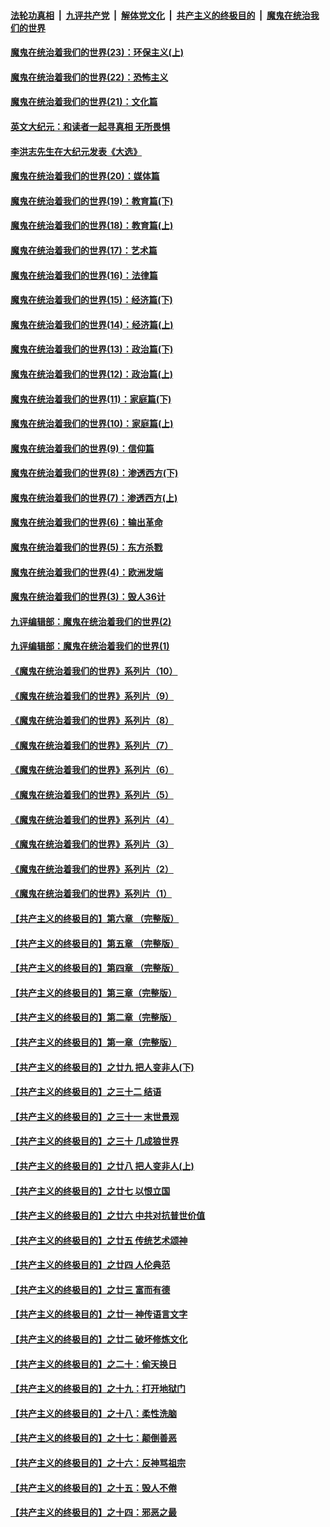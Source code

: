 ####  [法轮功真相](../../../../basic/blob/master/README.md?t=02030201) &nbsp;|&nbsp; [九评共产党](../../../../9ping.md/blob/master/README.md?t=02030201) &nbsp;|&nbsp; [解体党文化](../../../../jtdwh.md/blob/master/README.md?t=02030201)  &nbsp;|&nbsp; [共产主义的终极目的](../../../../gczydzjmd.md/blob/master/README.md?t=02030201) &nbsp;|&nbsp; [魔鬼在统治我们的世界](../../../../mgztzwmdsj.md/blob/master/README.md?t=02030201) 

#### [魔鬼在统治着我们的世界(23)：环保主义(上)](../pages/nsc422/n10688613.md?t=02030201) 

#### [魔鬼在统治着我们的世界(22)：恐怖主义](../pages/nsc422/n10614727.md?t=02030201) 

#### [魔鬼在统治着我们的世界(21)：文化篇](../pages/nsc422/n10597706.md?t=02030201) 

#### [英文大纪元：和读者一起寻真相 无所畏惧](../pages/nsc422/n12542027.md?t=02030201) 

#### [李洪志先生在大纪元发表《大选》](../pages/nsc422/n12534746.md?t=02030201) 

#### [魔鬼在统治着我们的世界(20)：媒体篇](../pages/nsc422/n10586579.md?t=02030201) 

#### [魔鬼在统治着我们的世界(19)：教育篇(下)](../pages/nsc422/n10564808.md?t=02030201) 

#### [魔鬼在统治着我们的世界(18)：教育篇(上)](../pages/nsc422/n10526970.md?t=02030201) 

#### [魔鬼在统治着我们的世界(17)：艺术篇](../pages/nsc422/n10499093.md?t=02030201) 

#### [魔鬼在统治着我们的世界(16)：法律篇](../pages/nsc422/n10485969.md?t=02030201) 

#### [魔鬼在统治着我们的世界(15)：经济篇(下)](../pages/nsc422/n10469975.md?t=02030201) 

#### [魔鬼在统治着我们的世界(14)：经济篇(上)](../pages/nsc422/n10457370.md?t=02030201) 

#### [魔鬼在统治着我们的世界(13)：政治篇(下)](../pages/nsc422/n10448270.md?t=02030201) 

#### [魔鬼在统治着我们的世界(12)：政治篇(上)](../pages/nsc422/n10444576.md?t=02030201) 

#### [魔鬼在统治着我们的世界(11)：家庭篇(下)](../pages/nsc422/n10440961.md?t=02030201) 

#### [魔鬼在统治着我们的世界(10)：家庭篇(上)](../pages/nsc422/n10435448.md?t=02030201) 

#### [魔鬼在统治着我们的世界(9)：信仰篇](../pages/nsc422/n10432159.md?t=02030201) 

#### [魔鬼在统治着我们的世界(8)：渗透西方(下)](../pages/nsc422/n10429603.md?t=02030201) 

#### [魔鬼在统治着我们的世界(7)：渗透西方(上)](../pages/nsc422/n10426013.md?t=02030201) 

#### [魔鬼在统治着我们的世界(6)：输出革命](../pages/nsc422/n10421536.md?t=02030201) 

#### [魔鬼在统治着我们的世界(5)：东方杀戮](../pages/nsc422/n10417707.md?t=02030201) 

#### [魔鬼在统治着我们的世界(4)：欧洲发端](../pages/nsc422/n10414890.md?t=02030201) 

#### [魔鬼在统治着我们的世界(3)：毁人36计](../pages/nsc422/n10411583.md?t=02030201) 

#### [九评编辑部：魔鬼在统治着我们的世界(2)](../pages/nsc422/n10410036.md?t=02030201) 

#### [九评编辑部：魔鬼在统治着我们的世界(1)](../pages/nsc422/n10406825.md?t=02030201) 

#### [《魔鬼在统治着我们的世界》系列片（10）](../pages/nsc422/n12292670.md?t=02030201) 

#### [《魔鬼在统治着我们的世界》系列片（9）](../pages/nsc422/n12290859.md?t=02030201) 

#### [《魔鬼在统治着我们的世界》系列片（8）](../pages/nsc422/n12287445.md?t=02030201) 

#### [《魔鬼在统治着我们的世界》系列片（7）](../pages/nsc422/n12283425.md?t=02030201) 

#### [《魔鬼在统治着我们的世界》系列片（6）](../pages/nsc422/n12282314.md?t=02030201) 

#### [《魔鬼在统治着我们的世界》系列片（5）](../pages/nsc422/n12281419.md?t=02030201) 

#### [《魔鬼在统治着我们的世界》系列片（4）](../pages/nsc422/n12274024.md?t=02030201) 

#### [《魔鬼在统治着我们的世界》系列片（3）](../pages/nsc422/n12271322.md?t=02030201) 

#### [《魔鬼在统治着我们的世界》系列片（2）](../pages/nsc422/n12269049.md?t=02030201) 

#### [《魔鬼在统治着我们的世界》系列片（1）](../pages/nsc422/n12267575.md?t=02030201) 

#### [【共产主义的终极目的】第六章 （完整版）](../pages/nsc422/n11428913.md?t=02030201) 

#### [【共产主义的终极目的】第五章 （完整版）](../pages/nsc422/n11428912.md?t=02030201) 

#### [【共产主义的终极目的】第四章 （完整版）](../pages/nsc422/n11428907.md?t=02030201) 

#### [【共产主义的终极目的】第三章（完整版）](../pages/nsc422/n11428848.md?t=02030201) 

#### [【共产主义的终极目的】第二章（完整版）](../pages/nsc422/n11428831.md?t=02030201) 

#### [【共产主义的终极目的】第一章（完整版）](../pages/nsc422/n11417651.md?t=02030201) 

#### [【共产主义的终极目的】之廿九 把人变非人(下)](../pages/nsc422/n11344140.md?t=02030201) 

#### [【共产主义的终极目的】之三十二 结语](../pages/nsc422/n11360535.md?t=02030201) 

#### [【共产主义的终极目的】之三十一 末世景观](../pages/nsc422/n11351129.md?t=02030201) 

#### [【共产主义的终极目的】之三十 几成狼世界](../pages/nsc422/n11348280.md?t=02030201) 

#### [【共产主义的终极目的】之廿八 把人变非人(上)](../pages/nsc422/n11340492.md?t=02030201) 

#### [【共产主义的终极目的】之廿七 以恨立国](../pages/nsc422/n11336944.md?t=02030201) 

#### [【共产主义的终极目的】之廿六 中共对抗普世价值](../pages/nsc422/n11324785.md?t=02030201) 

#### [【共产主义的终极目的】之廿五 传统艺术颂神](../pages/nsc422/n11296396.md?t=02030201) 

#### [【共产主义的终极目的】之廿四 人伦典范](../pages/nsc422/n11296397.md?t=02030201) 

#### [【共产主义的终极目的】之廿三 富而有德](../pages/nsc422/n11283598.md?t=02030201) 

#### [【共产主义的终极目的】之廿一 神传语言文字](../pages/nsc422/n11263265.md?t=02030201) 

#### [【共产主义的终极目的】之廿二 破坏修炼文化](../pages/nsc422/n11245728.md?t=02030201) 

#### [【共产主义的终极目的】之二十：偷天换日](../pages/nsc422/n11238846.md?t=02030201) 

#### [【共产主义的终极目的】之十九：打开地狱门](../pages/nsc422/n11206376.md?t=02030201) 

#### [【共产主义的终极目的】之十八：柔性洗脑](../pages/nsc422/n11199994.md?t=02030201) 

#### [【共产主义的终极目的】之十七：颠倒善恶](../pages/nsc422/n11179782.md?t=02030201) 

#### [【共产主义的终极目的】之十六：反神骂祖宗](../pages/nsc422/n11166798.md?t=02030201) 

#### [【共产主义的终极目的】之十五：毁人不倦](../pages/nsc422/n11166792.md?t=02030201) 

#### [【共产主义的终极目的】之十四：邪恶之最](../pages/nsc422/n11150249.md?t=02030201) 

